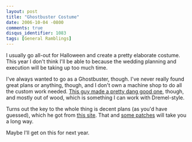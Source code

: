 ```yaml
---
layout: post
title: "Ghostbuster Costume"
date: 2006-10-04 -0800
comments: true
disqus_identifier: 1083
tags: [General Ramblings]
---
```

I usually go all-out for Halloween and create a pretty elaborate
costume. This year I don't think I'll be able to because the wedding
planning and execution will be taking up too much time.
 
 I've always wanted to go as a Ghostbuster, though. I've never really
found great plans or anything, though, and I don't own a machine shop to
do all the custom work needed. [This guy made a pretty dang good
one](http://www.instructables.com/id/EKH0XWT89LES9J6ZK2/?ALLSTEPS),
though, and mostly out of wood, which is something I can work with
Dremel-style.
 
 Turns out the key to the whole thing is decent plans (as you'd have
guessed), which he got from [this site](http://www.hprops.com/labels/).
That and [some
patches](http://www.patchgeeks.com/catalog/index.php/cPath/26) will take
you a long way.
 
 Maybe I'll get on this for next year.
